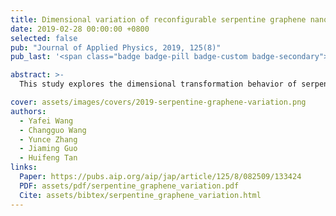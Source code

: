 ```yaml
---
title: Dimensional variation of reconfigurable serpentine graphene nanoribbon under tension
date: 2019-02-28 00:00:00 +0800
selected: false
pub: "Journal of Applied Physics, 2019, 125(8)"
pub_last: '<span class="badge badge-pill badge-custom badge-secondary">Journal</span>'

abstract: >-
  This study explores the dimensional transformation behavior of serpentine-shaped single-layer graphene nanoribbons under tensile loading using atomistic simulations. A theoretical model is constructed to examine topological deformation, and paper-based laser scanning experiments are employed for analogy. The findings reveal a counterintuitive dimensional transition mechanism, with potential applications in thermally or electromagnetically tunable devices.

cover: assets/images/covers/2019-serpentine-graphene-variation.png
authors:
  - Yafei Wang
  - Changguo Wang
  - Yunce Zhang
  - Jiaming Guo
  - Huifeng Tan
links:
  Paper: https://pubs.aip.org/aip/jap/article/125/8/082509/133424
  PDF: assets/pdf/serpentine_graphene_variation.pdf
  Cite: assets/bibtex/serpentine_graphene_variation.html
---
```

